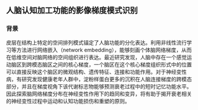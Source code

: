 ## 人脑认知加工功能的影像梯度模式识别

### 背景
皮层在结构上特定的空间排列模式锚定了人脑功能的分化表达。利用非线性流行学习等方法进行网络嵌入（network embedding），能够刻画个体脑网络梯度，从而在低维空间对脑网络的空间组织进行表达。最近研究发现，人脑中存在一个感觉运动脑区到跨模态脑区之间的核心梯度，一个脑区在这个核心梯度组织形式中的位置可以直接反映这个脑区的微观结构、遗传特征、连接和功能作用。对于神经变性病，有研究发现健康老年人群中，淀粉样蛋白更多的沉积在人脑连接梯度的跨模态部分，并且在梯度视角下该代谢标志物能够预测衰老过程中的短时记忆功能水平。因此探索脑网络梯度分布在神经变性作用下的趋同和变异，将有助于揭开衰老相关的神经变性过程中运动和认知功能损伤和重塑的原则。



